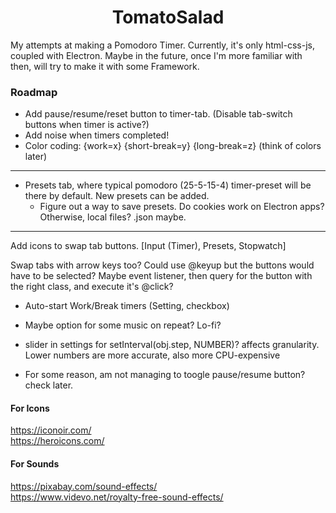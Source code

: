 <h1 align='center'>TomatoSalad</h1>

My attempts at making a Pomodoro Timer. Currently, it's only html-css-js, coupled with Electron. Maybe in the future, once I'm more familiar with then, will try to make it with some Framework. 



### Roadmap
+ Add pause/resume/reset button to timer-tab. (Disable tab-switch buttons when timer is active?)
+ Add noise when timers completed!
+ Color coding: {work=x} {short-break=y} {long-break=z} (think of colors later)
---
+ Presets tab, where typical pomodoro (25-5-15-4) timer-preset will be there by default. New presets can be added.
	+ Figure out a way to save presets. Do cookies work on Electron apps? Otherwise, local files? .json maybe. 
---

Add icons to swap tab buttons. [Input (Timer), Presets, Stopwatch]

Swap tabs with arrow keys too? Could use @keyup but the buttons would have to be selected? Maybe event listener, then query for the button with the right class, and execute it's @click?


+ Auto-start Work/Break timers (Setting, checkbox)

+ Maybe option for some music on repeat? Lo-fi?


+ slider in settings for setInterval(obj.step, NUMBER)? affects granularity. Lower numbers are more accurate, also more CPU-expensive

+ For some reason, am not managing to toogle pause/resume button?  check later. 


#### For Icons
https://iconoir.com/  
https://heroicons.com/
#### For Sounds
https://pixabay.com/sound-effects/  
https://www.videvo.net/royalty-free-sound-effects/  